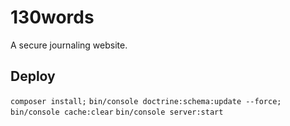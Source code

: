130words
======

A secure journaling website.

Deploy
------

`composer install;`
`bin/console doctrine:schema:update --force;`
`bin/console cache:clear`
`bin/console server:start`